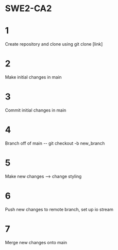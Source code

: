 # SWE2-CA2


# 1
Create repository and clone using git clone [link]

# 2 
Make initial changes in main

# 3
Commit initial changes in main

# 4
Branch off of main -- git checkout -b new_branch

# 5
Make new changes --> change styling

# 6 
Push new changes to remote branch, set up io stream

# 7 
Merge new changes onto main
